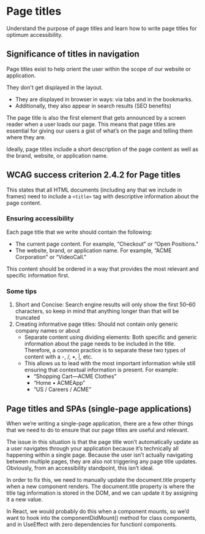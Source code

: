# Page titles
Understand the purpose of page titles and learn how to write page titles for optimum accessibility.

## Significance of titles in navigation
Page titles exist to help orient the user within the scope of our website or application.

They don't get displayed in the layout. 
- They are displayed in browser in ways: via tabs and in the bookmarks. 
- Additionally, they also appear in search results (SEO benefits)

The page title is also the first element that gets announced by a screen reader when a user loads our page. This means that page titles are essential for giving our users a gist of what’s on the page and telling them where they are.

Ideally, page titles include a short description of the page content as well as the brand, website, or application name.

## WCAG success criterion 2.4.2 for Page titles
This states that all HTML documents (including any that we include in frames) need to include a ```<title>``` tag with descriptive information about the page content.

### Ensuring accessibility
Each page title that we write should contain the following:
- The current page content. For example, “Checkout” or “Open Positions.”
- The website, brand, or application name. For example, “ACME Corporation” or “VideoCall.”

This content should be ordered in a way that provides the most relevant and specific information first.

### Some tips
1. Short and Concise: Search engine results will only show the first 50–60 characters, so keep in mind that anything longer than that will be truncated
2. Creating informative page titles: Should not contain only generic company names or about
    - Separate content using dividing elements: Both specific and generic information about the page needs to be included in the title. Therefore, a common practice is to separate these two types of content with a -, /, •, |, etc.
    - This allows us to lead with the most important information while still ensuring that contextual information is present. For example:
        - “Shopping Cart—ACME Clothes”
        - “Home • ACMEApp”
        - “US / Careers / ACME”

## Page titles and SPAs (single-page applications)
When we’re writing a single-page application, there are a few other things that we need to do to ensure that our page titles are useful and relevant.

The issue in this situation is that the page title won’t automatically update as a user navigates through your application because it’s technically all happening within a single page. Because the user isn’t actually navigating between multiple pages, they are also not triggering any page title updates. Obviously, from an accessibility standpoint, this isn’t ideal.

In order to fix this, we need to manually update the document.title property when a new component renders. The document.title property is where the title tag information is stored in the DOM, and we can update it by assigning it a new value.

In React, we would probably do this when a component mounts, so we’d want to hook into the componentDidMount() method for class components, and in UseEffect with zero dependencies for functionl components.